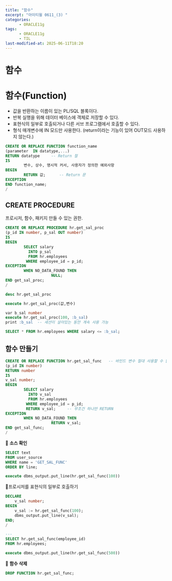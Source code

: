 ```yaml
---
title: "함수"
excerpt: "아이티윌 0611_(3) "
categories:
      - ORACLE11g
tags:
      - ORACLE11g
      - TIL
last-modified-at: 2025-06-11T18:20
---
```


# 함수

# 함수(Function)

- 값을 반환하는 이름이 있는 PL/SQL 블록이다.
- 반복 실행을 위해 데이터 베이스에 객체로 저장할 수 있다.
- 표현식의 일부로 호출되거나 다른 서브 프로그램에서 호출할 수 있다.
- 형식 매개변수에 IN 모드만 사용한다. (return이라는 기능이 있어 OUT모드 사용하지 않는다.)

```sql
CREATE OR REPLACE FUNCTION function_name
(parameter  IN datatype,...)
RETURN datatype     -- Return 절
IS
		변수, 상수, 명시적 커서, 사용자가 정의한 예외사항
BEGIN
		RETURN 값;      -- Return 문
EXCEPTION
END function_name;
/
```

## CREATE PROCEDURE

프로시저, 함수, 패키지 만들 수 있는 권한. 

```sql
CREATE OR REPLACE PROCEDURE hr.get_sal_proc
(p_id IN number, p_sal OUT number)
IS
BEGIN
		SELECT salary
		  INTO p_sal
		  FROM hr.employees
		 WHERE employee_id = p_id; 
EXCEPTION
		WHEN NO_DATA_FOUND THEN
					NULL;
END get_sal_proc;
/

desc hr.get_sal_proc

execute hr.get_sal_proc(값,변수)

var b_sal number
execute hr.get_sal_proc(100, :b_sal)
print :b_sal  -- 세션이 살아있는 동안 계속 사용 가능 

SELECT * FROM hr.employees WHERE salary <= :b_sal;
```

## 함수 만들기

```sql
CREATE OR REPLACE FUNCTION hr.get_sal_func   -- 바인드 변수 절대 사용할 수 없음.
(p_id IN number)
RETURN number
IS
v_sal number;
BEGIN
		SELECT salary
		  INTO v_sal
		  FROM hr.employees
		 WHERE employee_id = p_id;
		 RETURN v_sal;     -- 무조건 하나만 RETURN
EXCEPTION
		WHEN NO_DATA_FOUND THEN
					RETURN v_sal;
END get_sal_func;
/
```

📍 **소스 확인**

```sql
SELECT text
FROM user_source
WHERE name = 'GET_SAL_FUNC'
ORDER BY line;

execute dbms_output.put_line(hr.get_sal_func(100))
```

📍프로시저를 표현식의 일부로 호출하기

```sql
DECLARE
	v_sal number;
BEGIN
	v_sal := hr.get_sal_func(100);
	dbms_output.put_line(v_sal);
END;
/

---
SELECT hr.get_sal_func(employee_id)
FROM hr.employees;
```

```sql
execute dbms_output.put_line(hr.get_sal_func(500))
```

📍 **함수 삭제**

```sql
DROP FUNCTION hr.get_sal_func;
```